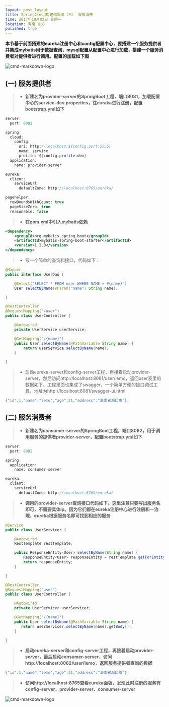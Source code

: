 ```yaml
---
layout: post_layout
title: SpringCloud构建微服务（三） 服务消费
time: 2017年10月02日 星期一
location: 海南 东方
pulished: true
---
```


**本节基于前面搭建的eureka注册中心和config配置中心，要搭建一个服务提供者并集成mybatis用于数据查询，mysql配置从配置中心进行加载，搭建一个服务消费者对提供者进行调用。配置的加载如下图**

![cmd-markdown-logo](https://licaibo.github.io/assets/img/config-server.png)

## (一) 服务提供者
> * **新建名为provider-server的SpringBoot工程，端口8081，加载配置中心的service-dev.properties，往euraka进行注册，配置bootstrap.yml如下**

```java
server:
  port: 8081

spring:
  cloud:
    config:
      uri: http://localhost:${config.port:5555}
      name: service
      profile: ${config.profile:dev}
  application:
    name: provider-server

eureka:
  client:
    serviceUrl:
      defaultZone: http://localhost:8765/eureka/

pagehelper:
  rowBoundsWithCount: true
  pageSizeZero: true
  reasonable: false
```

> * **在pom.xml中引入mybatis依赖**

```xml
<dependency>
    <groupId>org.mybatis.spring.boot</groupId>
    <artifactId>mybatis-spring-boot-starter</artifactId>
    <version>1.2.0</version>
</dependency>
```
> * 写一个简单的查询和接口，代码如下：

```java
@Mapper
public interface UserDao {

    @Select("SELECT * FROM user WHERE NAME = #{name}")
    User selectByName(@Param("name") String name);

}
```

```java
@RestController
@RequestMapping("/user")
public class UserController {

    @Autowired
    private UserService userService;

    @GetMapping("/{name}")
    public User selectByName(@PathVariable String name) {
        return userService.selectByName(name);
    }

}
```

> * 启动eureka-server和config-server工程，再接着启动provider-server，然后访问http://localhost:8081/user/lemo，返回user表里的数据如下。工程里面也集成了swagger，一个简单方便的接口调试工具，地址为http://localhost:8081/swagger-ui.html

```java
{"id":1,"name":"lemo","age":21,"address":"海南省海口市"}
```

## (二) 服务消费者
> * **新建名为consumer-server的SpringBoot工程，端口8082，用于调用服务的提供者provider-server，配置bootstrap.yml如下**

```java
server:
  port: 8082

spring:
  application:
    name: consumer-server

eureka:
  client:
    serviceUrl:
      defaultZone: http://localhost:8765/eureka/
```

> * **调用的provider-server查询接口代码如下。这里注意只要写出服务名即可，不需要具体ip。因为它们都在eureka注册中心进行注册和一治理，eureka根据服务名即可找到相应的服务**

```java
@Service
public class UserServicer {

    @Autowired
    RestTemplate restTemplate;

    public ResponseEntity<User> selectByName(String name) {
        ResponseEntity<User> responseEntity = restTemplate.getForEntity("http://provider-server/user/{name}" ,User.class,name);
        return responseEntity;
    }

}
```

```java
@RestController
@RequestMapping("user")
public class UserController {

    @Autowired
    private UserServicer userServicer;

    @GetMapping("/{name}")
    public User selectByName(@PathVariable String name) {
       return userServicer.selectByName(name).getBody();
    }

}
```

> * **启动eureka-server和config-server工程，再接着启动provider-server，最后启动consumer-server，访问http://localhost:8082/user/lemo，返回服务提供者查询的数据**

```java
{"id":1,"name":"lemo","age":21,"address":"海南省海口市"}
```

> * **访问http://localhost:8765查看eureka面板，发现此时注册的服务有config-server、provider-server、consumer-server**

![cmd-markdown-logo](https://licaibo.github.io/assets/img/eureka-server.png)


